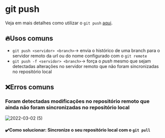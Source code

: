 # git push

Veja em mais detalhes como utilizar o `git push` [aqui](https://git-scm.com/book/en/v2/Git-Branching-Remote-Branches).

## 🔥Usos comuns
- `git push <servidor> <branch>`-> envia o histórico de uma branch para o servidor remoto da url ou do nome configurado com o `git remote`
- `git push -f <servidor> <branch>`-> força o _push_ mesmo que sejam detectadas alterações no servidor remoto que não foram sincronizadas no repositório local

## ❌Erros comuns
### Foram detectadas modificações no repositório remoto que ainda não foram sincronizadas no repositório local 
![2022-03-02 (5)](https://user-images.githubusercontent.com/35473934/156451561-9fcee68d-2bf7-493a-b1a9-f347ff677d12.png)
#### ✔️Como solucionar: Sincronize o seu repositório local com o `git pull`


